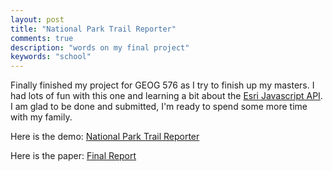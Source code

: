 ```yaml
---
layout: post
title: "National Park Trail Reporter"
comments: true
description: "words on my final project"
keywords: "school"
---
```


Finally finished my project for GEOG 576 as I try to finish up my masters. I had lots of fun with this one and learning a bit about the [Esri Javascript API](https://developers.arcgis.com/javascript/). I am glad to be done and submitted, I'm ready to spend some more time with my family.

Here is the demo:
[National Park Trail Reporter](http://randygarcia.xyz/npr)

Here is the paper:
[Final Report](http://randygarcia.xyz/npr/about)